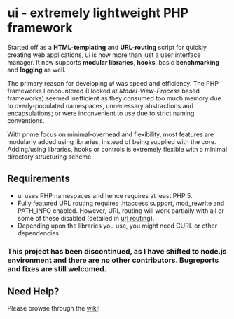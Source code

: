 # ui - extremely lightweight PHP framework

Started off as a **HTML-templating** and **URL-routing** script for quickly creating web applications, ui is now more than just a user interface manager. It now supports **modular libraries**, **hooks**, basic **benchmarking** and **logging** as well.

The primary reason for developing *ui* was speed and efficiency. The PHP frameworks I encountered (I looked at *Model-View-Process* based frameworks) seemed inefficient as they consumed too much memory due to overly-populated namespaces, unnecessary abstractions and encapsulations; or were inconvenient to use due to strict naming conventions.

With prime focus on minimal-overhead and flexibility, most features are modularly added using libraries, instead of being supplied with the core. Adding/using libraries, hooks or controls is extremely flexible with a minimal directory structuring scheme.

## Requirements

- ui uses PHP namespaces and hence requires at least PHP 5.
- Fully featured URL routing requires .htaccess support, mod_rewrite and PATH\_INFO enabled. However, URL routing will work partially with all or some of these disabled (detailed in [url routing](https://github.com/1upon0/ui/wiki/url-routing)).
- Depending upon the libraries you use, you might need CURL or other dependencies.

### This project has been discontinued, as I have shifted to node.js environment and there are no other contributors. Bugreports and fixes are still welcomed.

## Need Help?

Please browse through the [wiki](https://github.com/1upon0/ui/wiki)!
